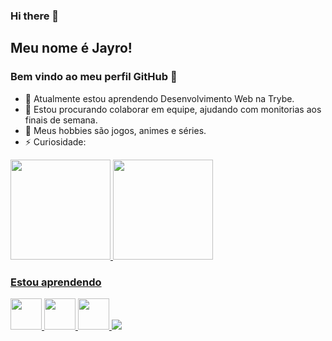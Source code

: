 ### Hi there 👋

<!--
**Jayromberg/Jayromberg** is a ✨ _special_ ✨ repository because its `README.md` (this file) appears on your GitHub profile.

Here are some ideas to get you started:

- 🔭 I’m currently working on ...
- 🌱 I’m currently learning ...
- 👯 I’m looking to collaborate on ...
- 🤔 I’m looking for help with ...
- 💬 Ask me about ...
- 📫 How to reach me: ...
- 😄 Pronouns: ...
- ⚡ Fun fact: ...
-->

## Meu nome é Jayro! 
### Bem vindo ao meu perfil GitHub 👋

- 🌱 Atualmente estou aprendendo Desenvolvimento Web na Trybe.
- 👯 Estou procurando colaborar em equipe, ajudando com monitorias aos finais de semana.
- 💬 Meus hobbies são jogos, animes e séries.
- ⚡ Curiosidade: 

<div>
<a href="https://github.com/Jayromberg">
<img height="160em" src="https://github-readme-stats.vercel.app/api/top-langs/?username=Jayromberg&layout=compact&langs_count=7&theme=dracula"/> 
<img height="160em" src="https://github-readme-stats.vercel.app/api?username=Jayromberg&show_icons=true&theme=dracula&include_all_commits=true&count_private=true"/>
</div>

### Estou aprendendo

<img src="https://cdn.jsdelivr.net/gh/devicons/devicon/icons/html5/html5-original-wordmark.svg" width="50" height="50"/> <img src="https://cdn.jsdelivr.net/gh/devicons/devicon/icons/css3/css3-original-wordmark.svg" width="50" height="50"/> <img src="https://cdn.jsdelivr.net/gh/devicons/devicon/icons/javascript/javascript-original.svg" width="50" height="50"/> <img src="https://cdn.jsdelivr.net/gh/devicons/devicon/icons/react/react-original-wordmark.svg" />
          
